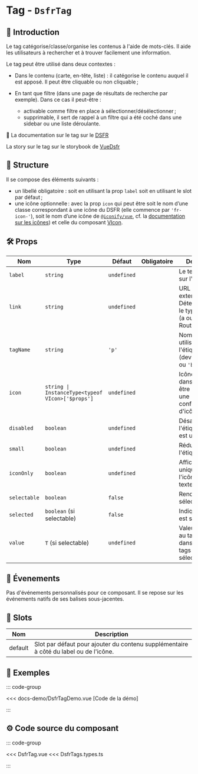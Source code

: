 # Tag - `DsfrTag`

## 🌟 Introduction

Le tag catégorise/classe/organise les contenus à l'aide de mots-clés. Il aide les utilisateurs à rechercher et à trouver facilement une information.

Le tag peut être utilisé dans deux contextes :

- Dans le contenu (carte, en-tête, liste) : il catégorise le contenu auquel il est apposé. Il peut être cliquable ou non cliquable ;

- En tant que filtre (dans une page de résultats de recherche par exemple). Dans ce cas il peut-être :

  - activable comme filtre en place à sélectionner/désélectionner ;
  - supprimable, il sert de rappel à un filtre qui a été coché dans une sidebar ou une liste déroulante.

🏅 La documentation sur le tag sur le [DSFR](https://www.systeme-de-design.gouv.fr/version-courante/fr/composants/tag)

<VIcon name="vi-file-type-storybook" /> La story sur le tag sur le storybook de [VueDsfr](https://storybook.vue-ds.fr/?path=/docs/composants-dsfrtags--docs)

## 📐 Structure

Il se compose des éléments suivants :

- un libellé obligatoire : soit en utilisant la prop `label` soit en utilisant le slot par défaut ;
- une icône optionnelle : avec la prop `icon` qui peut être soit le nom d’une classe correspondant à une icône du DSFR (elle commence par `'fr-icon-'`), soit le nom d’une icône de [`@iconify/vue`](https://iconify.design/docs/icon-components/vue/), cf. la [documentation sur les icônes](/guide/icones)) et celle du composant [VIcon](/composants/VIcon).

## 🛠️ Props

| Nom          | Type                      | Défaut      | Obligatoire | Description                                              |
|--------------|---------------------------|-------------|-------------|----------------------------------------------------------|
| `label`      | `string`                  | `undefined` |             | Le texte affiché sur l'étiquette.                        |
| `link`       | `string`                  | `undefined` |             | URL pour un lien externe. Détermine aussi le type de balise (a ou RouterLink). |
| `tagName`    | `string`                  | `'p'`       |             | Nom de la balise utilisée pour l'étiquette (devrait être `'p'` ou `'button'`).              |
| `icon`       | `string \| InstanceType<typeof VIcon>['$props']`        | `undefined` |             | Icône à afficher dans le tag Peut être un nom ou une configuration d'icône. |
| `disabled`   | `boolean`                 | `undefined` |             | Désactive l'étiquette si elle est un bouton.             |
| `small`      | `boolean`                 | `undefined` |             | Réduit la taille de l'étiquette.                         |
| `iconOnly`   | `boolean`                 | `undefined` |             | Affiche uniquement l'icône, sans texte.                  |
| `selectable` | `boolean`                 | `false`     |             | Rend le tag sélectionnable. |
| `selected`   | `boolean` (si selectable) | `false`     |             | Indique si le tag est sélectionné. |
| `value`      | `T` (si selectable)       | `undefined` |             | Valeur associée au tag (utile dans une liste de tags sélectionnables). |

## 📡 Évenements

Pas d'événements personnalisés pour ce composant. Il se repose sur les événements natifs de ses balises sous-jacentes.

## 🧩 Slots

| Nom       | Description                                              |
|-----------|----------------------------------------------------------|
| default   | Slot par défaut pour ajouter du contenu supplémentaire à côté du label ou de l'icône. |

## 📝 Exemples

::: code-group

<Story data-title="Démo" min-h="400px">
  <DsfrTagDemo />
</Story>

<<< docs-demo/DsfrTagDemo.vue [Code de la démo]

:::

## ⚙️ Code source du composant

::: code-group

<<< DsfrTag.vue
<<< DsfrTags.types.ts

:::

<script setup lang="ts">
import DsfrTagDemo from './docs-demo/DsfrTagDemo.vue'
</script>
